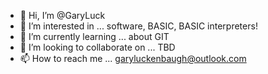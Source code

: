 - 👋 Hi, I’m @GaryLuck
- 👀 I’m interested in ... software, BASIC, BASIC interpreters!
- 🌱 I’m currently learning ... about GIT
- 💞️ I’m looking to collaborate on ... TBD
- 📫 How to reach me ... garyluckenbaugh@outlook.com

<!---
GaryLuck/GaryLuck is a ✨ special ✨ repository because its `README.md` (this file) appears on your GitHub profile.
You can click the Preview link to take a look at your changes.
--->
